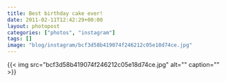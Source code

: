 ```yaml
---
title: Best birthday cake ever!
date: 2011-02-11T12:42:29+00:00
layout: photopost
categories: ["photos", "instagram"]
tags: []
image: "blog/instagram/bcf3d58b419074f246212c05e18d74ce.jpg"
---
```


{{< img src="bcf3d58b419074f246212c05e18d74ce.jpg" alt="" caption="" >}}



